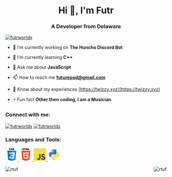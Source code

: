 <h1 align="center">Hi 👋, I'm Futr</h1>
<h3 align="center">A Developer from Delaware</h3>

<p align="left"> <a href="https://twitter.com/futrworldx" target="blank"><img src="https://img.shields.io/twitter/follow/futrworldx?logo=twitter&style=for-the-badge" alt="futrworldx" /></a> </p>

- 🔭 I’m currently working on **The Huncho Discord Bot**

- 🌱 I’m currently learning **C++**

- 💬 Ask me about **JavaScript**

- 📫 How to reach me **futurepsd@gmail.com**

- 📄 Know about my experiences [https://twizzy.xyz](https://twizzy.xyz)

- ⚡ Fun fact **Other then coding, I am a Musician**

<h3 align="left">Connect with me:</h3>
<p align="left">
<a href="https://twitter.com/futrworldx" target="blank"><img align="center" src="https://raw.githubusercontent.com/rahuldkjain/github-profile-readme-generator/master/src/images/icons/Social/twitter.svg" alt="futrworldx" height="30" width="40" /></a>
<a href="https://instagram.com/futrworldx" target="blank"><img align="center" src="https://raw.githubusercontent.com/rahuldkjain/github-profile-readme-generator/master/src/images/icons/Social/instagram.svg" alt="futrworldx" height="30" width="40" /></a>
</p>

<h3 align="left">Languages and Tools:</h3>
<p align="left"> <a href="https://www.w3schools.com/css/" target="_blank" rel="noreferrer"> <img src="https://raw.githubusercontent.com/devicons/devicon/master/icons/css3/css3-original-wordmark.svg" alt="css3" width="40" height="40"/> </a> <a href="https://www.w3.org/html/" target="_blank" rel="noreferrer"> <img src="https://raw.githubusercontent.com/devicons/devicon/master/icons/html5/html5-original-wordmark.svg" alt="html5" width="40" height="40"/> </a> <a href="https://developer.mozilla.org/en-US/docs/Web/JavaScript" target="_blank" rel="noreferrer"> <img src="https://raw.githubusercontent.com/devicons/devicon/master/icons/javascript/javascript-original.svg" alt="javascript" width="40" height="40"/> </a> <a href="https://www.python.org" target="_blank" rel="noreferrer"> <img src="https://raw.githubusercontent.com/devicons/devicon/master/icons/python/python-original.svg" alt="python" width="40" height="40"/> </a> </p>

<p><img align="left" src="https://github-readme-stats.vercel.app/api/top-langs?username=rtuf&show_icons=true&locale=en&layout=compact" alt="rtuf" /></p>

<p><img align="right" src="https://github-readme-stats.vercel.app/api?username=rtuf&show_icons=true&locale=en" alt="rtuf" /></p>

